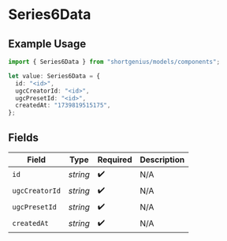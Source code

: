 # Series6Data

## Example Usage

```typescript
import { Series6Data } from "shortgenius/models/components";

let value: Series6Data = {
  id: "<id>",
  ugcCreatorId: "<id>",
  ugcPresetId: "<id>",
  createdAt: "1739819515175",
};
```

## Fields

| Field              | Type               | Required           | Description        |
| ------------------ | ------------------ | ------------------ | ------------------ |
| `id`               | *string*           | :heavy_check_mark: | N/A                |
| `ugcCreatorId`     | *string*           | :heavy_check_mark: | N/A                |
| `ugcPresetId`      | *string*           | :heavy_check_mark: | N/A                |
| `createdAt`        | *string*           | :heavy_check_mark: | N/A                |